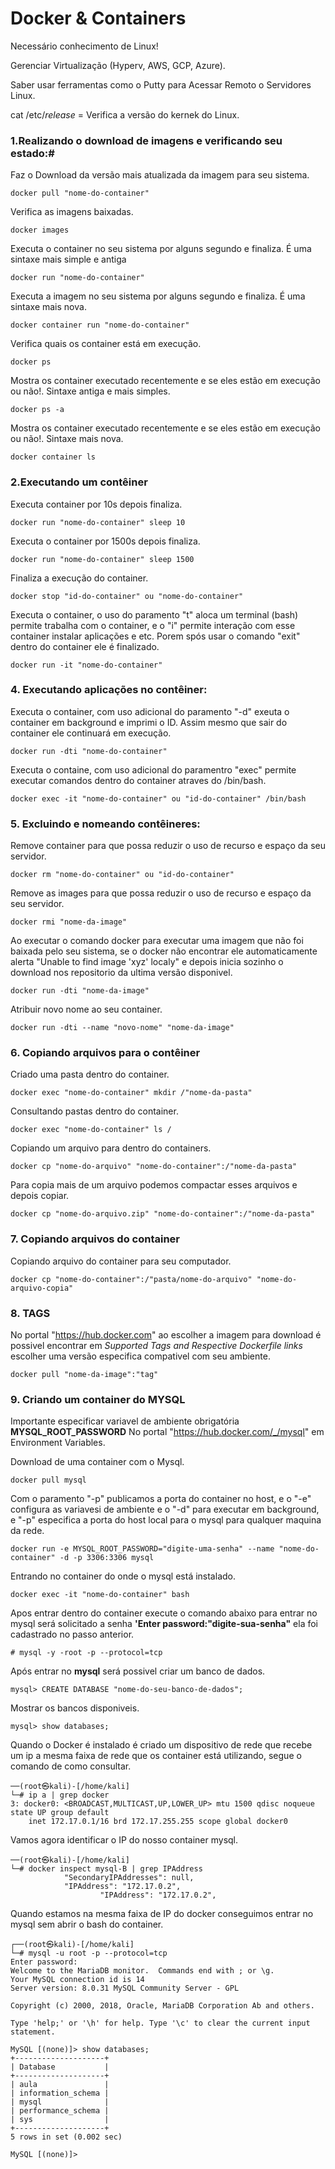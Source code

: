 # Docker & Containers

Necessário conhecimento de Linux!

Gerenciar Virtualização (Hyperv, AWS, GCP, Azure).

Saber usar ferramentas como o Putty para Acessar Remoto o Servidores Linux.

cat /etc/*release*  =  Verifica a versão do kernek do Linux.



### 1.Realizando o download de imagens e verificando seu estado:#

Faz o Download da versão mais atualizada da imagem para seu sistema.
```
docker pull "nome-do-container"
```

Verifica as imagens baixadas.
```
docker images
```

Executa o container no seu sistema por alguns segundo e finaliza. É uma sintaxe mais simple e antiga

```
docker run "nome-do-container" 
```

Executa a imagem no seu sistema por alguns segundo e finaliza. É uma sintaxe mais nova.
```
docker container run "nome-do-container" 
```

Verifica quais os container está em execução.

```
docker ps
```

Mostra os container executado recentemente e se eles estão em execução ou não!. Sintaxe antiga e mais simples.
```
docker ps -a
```

Mostra os container executado recentemente e se eles estão em execução ou não!. Sintaxe mais nova.
```
docker container ls
```

### 2.Executando um contêiner

Executa container por 10s depois finaliza.
```
docker run "nome-do-container" sleep 10
```

Executa o container por 1500s depois finaliza.

```
docker run "nome-do-container" sleep 1500 
```
Finaliza a execução do container.

```
docker stop "id-do-container" ou "nome-do-container"
```
Executa o container, o uso do paramento "t" aloca um terminal (bash) permite trabalha com o container, e o "i" permite interação com esse container instalar aplicações e etc. Porem spós usar o comando "exit" dentro do container ele é finalizado.

```
docker run -it "nome-do-container" 
```

### 4. Executando aplicações no contêiner:

Executa o container, com uso adicional do paramento "-d" exeuta o container em background e imprimi o ID. Assim mesmo que sair do container ele continuará em execução.

```
docker run -dti "nome-do-container"
```
Executa o containe, com uso adicional do paramentro "exec" permite executar comandos dentro do container atraves do /bin/bash.

```
docker exec -it "nome-do-container" ou "id-do-container" /bin/bash
```

### 5. Excluindo e nomeando contêineres:

Remove container para que possa reduzir o uso de recurso e espaço da seu servidor.

```
docker rm "nome-do-container" ou "id-do-container"
```

Remove as images para que possa reduzir o uso de recurso e espaço da seu servidor.

```
docker rmi "nome-da-image"
```

Ao executar o comando docker para executar uma imagem que não foi baixada pelo seu sistema, se o docker não encontrar ele automaticamente alerta "Unable to find image 'xyz' localy" e depois inicia sozinho o download nos repositorio da ultima versão disponivel.
 
```
docker run -dti "nome-da-image"
```

Atribuir novo nome ao seu container.
 
```
docker run -dti --name "novo-nome" "nome-da-image"
```

### 6. Copiando arquivos para o contêiner

Criado uma pasta dentro do container.
 
```
docker exec "nome-do-container" mkdir /"nome-da-pasta"
```

Consultando pastas dentro do container.
 
```
docker exec "nome-do-container" ls /
```

Copiando um arquivo para dentro do containers.
 
```
docker cp "nome-do-arquivo" "nome-do-container":/"nome-da-pasta"
```

Para copia mais de um arquivo podemos compactar esses arquivos e depois copiar.

```
docker cp "nome-do-arquivo.zip" "nome-do-container":/"nome-da-pasta"
```

### 7. Copiando arquivos do container

Copiando arquivo do container para seu computador.

```
docker cp "nome-do-container":/"pasta/nome-do-arquivo" "nome-do-arquivo-copia"
```

### 8. TAGS

No portal "https://hub.docker.com" ao escolher a imagem para download é possivel encontrar em *Supported Tags and Respective Dockerfile links* escolher uma versão especifica compativel com seu ambiente.

```
docker pull "nome-da-image":"tag"
```

### 9. Criando um container do MYSQL

Importante especificar variavel de ambiente obrigatória **MYSQL_ROOT_PASSWORD** No portal "https://hub.docker.com/_/mysql" em Environment Variables.

Download de uma container com o Mysql.

```
docker pull mysql
```

Com o paramento "-p" publicamos a porta do container no host, e o "-e" configura as variavesi de ambiente e o "-d" para executar em background, e "-p" especifica a porta do host local para o mysql para qualquer maquina da rede.

```
docker run -e MYSQL_ROOT_PASSWORD="digite-uma-senha" --name "nome-do-container" -d -p 3306:3306 mysql
```

Entrando no container do onde o mysql está instalado.

```
docker exec -it "nome-do-container" bash
```

Apos entrar dentro do container execute o comando abaixo para entrar no mysql será solicitado a senha **'Enter password:"digite-sua-senha"** ela foi cadastrado no passo anterior.

```
# mysql -y -root -p --protocol=tcp
```

Após entrar no **mysql** será possivel criar um banco de dados.

```
mysql> CREATE DATABASE "nome-do-seu-banco-de-dados";
```

Mostrar os bancos disponiveis.

```
mysql> show databases;
```

Quando o Docker é instalado é criado um dispositivo de rede que recebe um ip a mesma faixa de rede que os container está utilizando, segue o comando de como consultar.

```
──(root㉿kali)-[/home/kali]
└─# ip a | grep docker
3: docker0: <BROADCAST,MULTICAST,UP,LOWER_UP> mtu 1500 qdisc noqueue state UP group default 
    inet 172.17.0.1/16 brd 172.17.255.255 scope global docker0
```
Vamos agora identificar o IP do nosso container mysql.

```
──(root㉿kali)-[/home/kali]
└─# docker inspect mysql-B | grep IPAddress
            "SecondaryIPAddresses": null,
            "IPAddress": "172.17.0.2",
                    "IPAddress": "172.17.0.2",
```
Quando estamos na mesma faixa de IP do docker conseguimos entrar no mysql sem abrir o bash do container.

```
┌──(root㉿kali)-[/home/kali]
└─# mysql -u root -p --protocol=tcp
Enter password: 
Welcome to the MariaDB monitor.  Commands end with ; or \g.
Your MySQL connection id is 14
Server version: 8.0.31 MySQL Community Server - GPL

Copyright (c) 2000, 2018, Oracle, MariaDB Corporation Ab and others.

Type 'help;' or '\h' for help. Type '\c' to clear the current input statement.

MySQL [(none)]> show databases;
+--------------------+
| Database           |
+--------------------+
| aula               |
| information_schema |
| mysql              |
| performance_schema |
| sys                |
+--------------------+
5 rows in set (0.002 sec)

MySQL [(none)]> 
```
